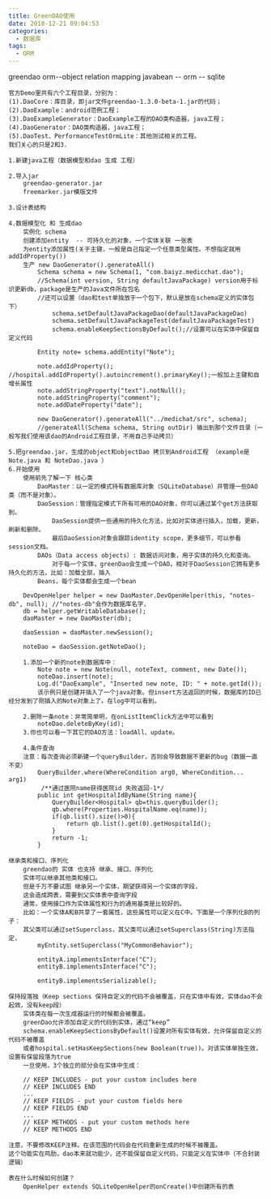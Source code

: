 ```yaml
---
title: GreenDAO使用
date: 2018-12-21 09:04:53
categories:
  - 数据库
tags:
  - ORM
---
```


greendao
	orm--object relation mapping
	javabean -- orm -- sqlite
	
	官方Demo里共有六个工程目录，分别为：
	(1).DaoCore：库目录，即jar文件greendao-1.3.0-beta-1.jar的代码；
	(2).DaoExample：android范例工程；
	(3).DaoExampleGenerator：DaoExample工程的DAO类构造器，java工程；
	(4).DaoGenerator：DAO类构造器，java工程；
	(5).DaoTest、PerformanceTestOrmLite：其他测试相关的工程。
	我们关心的只是2和3.
	
	1.新建java工程（数据模型和dao 生成 工程）
	
	2.导入jar
		greendao-generator.jar
		freemarker.jar模版文件
	
	3.设计表结构
	
	4.数据模型化 和 生成dao
		实例化 schema
		创建添加entity  -- 可持久化的对象，一个实体关联 一张表
		为entity添加属性(关于主键，一般是自己指定一个任意类型属性。不想指定就用addIdProperty())
		生产 new DaoGenerator().generateAll()
			Schema schema = new Schema(1, "com.baiyz.medicchat.dao"); 
			//Schema(int version, String defaultJavaPackage) version用于标识更新db，package是生产的Java文件所在包名
			//还可以设置（dao和test单独放于一个包下，默认是放在schema定义的实体包下）
				schema.setDefaultJavaPackageDao(defaultJavaPackageDao)
				schema.setDefaultJavaPackageTest(defaultJavaPackageTest)
				schema.enableKeepSectionsByDefault();//设置可以在实体中保留自定义代码
				
			Entity note= schema.addEntity("Note");
			
			note.addIdProperty(); //hospital.addIdProperty().autoincrement().primaryKey();一般加上主键和自增长属性
			note.addStringProperty("text").notNull();
			note.addStringProperty("comment");
			note.addDateProperty("date");
			
			new DaoGenerator().generateAll("../medichat/src", schema); 
			//generateAll(Schema schema, String outDir) 输出到那个文件目录（一般写我们使用该dao的Android工程目录，不用自己手动拷贝）
		
	5.把greendao.jar，生成的object和objectDao 拷贝到Android工程 （example是 Note.java 和 NoteDao.java ）
	6.开始使用
		使用前先了解一下 核心类
			DaoMaster：以一定的模式持有数据库对象（SQLiteDatabase）并管理一些DAO类（而不是对象）。
			DaoSession：管理指定模式下所有可用的DAO对象，你可以通过某个get方法获取到。
				DaoSession提供一些通用的持久化方法，比如对实体进行插入，加载，更新，刷新和删除。
				最后DaoSession对象会跟踪identity scope，更多细节，可以参看 session文档。
			DAOs（Data access objects）: 数据访问对象，用于实体的持久化和查询。
				对于每一个实体，greenDao会生成一个DAO，相对于DaoSession它拥有更多持久化的方法，比如：加载全部，插入
			Beans，每个实体都会生成一个bean
			
		DevOpenHelper helper = new DaoMaster.DevOpenHelper(this, "notes-db", null); //"notes-db"会作为数据库名字，
        db = helper.getWritableDatabase();		
        daoMaster = new DaoMaster(db);
		
        daoSession = daoMaster.newSession();
		
        noteDao = daoSession.getNoteDao();
		
		1.添加一个新的note到数据库中：
			Note note = new Note(null, noteText, comment, new Date());
			noteDao.insert(note);
			Log.d("DaoExample", "Inserted new note, ID: " + note.getId());
			该示例只是创建并插入了一个java对象。但insert方法返回的时候，数据库的ID已经分发到了刚插入的Note对象上了。在log中可以看到。

		2.删除一条note：非常简单明，在onListItemClick方法中可以看到
			noteDao.deleteByKey(id);
		3.你也可以看一下其它的DAO方法：loadAll、update。
			
		4.条件查询	
		注意：每次查询必须新建一个queryBuilder，否则会导致数据不更新的bug（数据一直不变）
			QueryBuilder.where(WhereCondition arg0, WhereCondition... arg1)
			 /**通过医院name获得医院id 失败返回-1*/
			public int getHospitalIdByName(String name){
				QueryBuilder<Hospital> qb=this.queryBuilder();
				qb.where(Properties.HospitalName.eq(name));
				if(qb.list().size()>0){
					return qb.list().get(0).getHospitalId();
				}
				return -1;
			}
	
	继承类和接口、序列化
		greendao的 实体 也支持 继承、接口、序列化
		实体可以继承其他类和接口。
		但是千万不要试图 继承另一个实体，期望获得另一个实体的字段，
		这会造成跨表，需要到父实体表中查询字段
		通常，使用接口作为实体属性和行为的通用基类是比较好的。
		比如：一个实体A和B共享了一套属性，这些属性可以定义在C中。下面是一个序列化B的列子：
		其父类可以通过setSuperclass，其父类可以通过setSuperclass(String)方法指定，
			myEntity.setSuperclass("MyCommonBehavior");

			entityA.implementsInterface("C");
			entityB.implementsInterface("C");
			
			entityB.implementsSerializable();

	保持段落独（Keep sections 保持自定义的代码不会被覆盖，只在实体中有效，实体dao不会起效，没有keep段）
		实体类在每一次生成器运行的时候都会被覆盖。
		greenDao允许添加自定义的代码到实体，通过“keep” 
		schema.enableKeepSectionsByDefault()设置对所有实体有效，允许保留自定义的代码不被覆盖
		或者hospital.setHasKeepSections(new Boolean(true))。对该实体单独生效，设置有保留段落为true
		一旦使用，3个独立的部分会在实体中生成：

		// KEEP INCLUDES - put your custom includes here
		// KEEP INCLUDES END
		...
		// KEEP FIELDS - put your custom fields here
		// KEEP FIELDS END
		...
		// KEEP METHODS - put your custom methods here
		// KEEP METHODS END

	注意，不要修改KEEP注释。在该范围的代码会在代码重新生成的时候不被覆盖。
	这个功能实在鸡肋，dao本来就功能少，还不能保留自定义代码，只能定义在实体中（不合封装逻辑）
	
	表在什么时候如何创建？
		OpenHelper extends SQLiteOpenHelper的onCreate()中创建所有的表